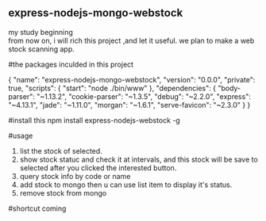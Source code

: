 express-nodejs-mongo-webstock
----------------------
my study beginning<br>
from now on, i will rich this project ,and let it useful. we plan to make a web stock scanning app.


#the packages inculded in this project

{
  "name": "express-nodejs-mongo-webstock",
  "version": "0.0.0",
  "private": true,
  "scripts": {
    "start": "node ./bin/www"
  },
  "dependencies": {
    "body-parser": "~1.13.2",
    "cookie-parser": "~1.3.5",
    "debug": "~2.2.0",
    "express": "~4.13.1",
    "jade": "~1.11.0",
    "morgan": "~1.6.1",
    "serve-favicon": "~2.3.0"
  }
}

#install this
npm install express-nodejs-webstock -g

#usage
1. list the stock of selected.
2. show stock statuc and check it at intervals, and this stock will be save to selected after you clicked the interested button.
3. query stock info by code or name
4. add stock to mongo then u can use list item to display it's status.
5. remove stock from mongo

#shortcut
coming